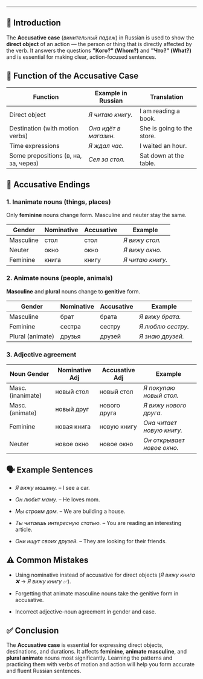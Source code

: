 
---
## 🎯 Introduction

The **Accusative case** (_винительный падеж_) in Russian is used to show the **direct object** of an action — the person or thing that is directly affected by the verb. It answers the questions **"Кого?" (Whom?)** and **"Что?" (What?)** and is essential for making clear, action-focused sentences.

## 📘 Function of the Accusative Case

|Function|Example in Russian|Translation|
|---|---|---|
|Direct object|_Я читаю книгу._|I am reading a book.|
|Destination (with motion verbs)|_Она идёт в магазин._|She is going to the store.|
|Time expressions|_Я ждал час._|I waited an hour.|
|Some prepositions (в, на, за, через)|_Сел за стол._|Sat down at the table.|

## 🧾 Accusative Endings

### 1. **Inanimate nouns (things, places)**

Only **feminine** nouns change form. Masculine and neuter stay the same.

|Gender|Nominative|Accusative|Example|
|---|---|---|---|
|Masculine|стол|стол|_Я вижу стол._|
|Neuter|окно|окно|_Я вижу окно._|
|Feminine|книга|книгу|_Я читаю книгу._|

### 2. **Animate nouns (people, animals)**

**Masculine** and **plural** nouns change to **genitive** form.

|Gender|Nominative|Accusative|Example|
|---|---|---|---|
|Masculine|брат|брата|_Я вижу брата._|
|Feminine|сестра|сестру|_Я люблю сестру._|
|Plural (animate)|друзья|друзей|_Я знаю друзей._|

### 3. **Adjective agreement**

|Noun Gender|Nominative Adj|Accusative Adj|Example|
|---|---|---|---|
|Masc. (inanimate)|новый стол|новый стол|_Я покупаю новый стол._|
|Masc. (animate)|новый друг|нового друга|_Я вижу нового друга._|
|Feminine|новая книга|новую книгу|_Она читает новую книгу._|
|Neuter|новое окно|новое окно|_Он открывает новое окно._|

## 🗣️ Example Sentences

- _Я вижу машину._ – I see a car.
    
- _Он любит маму._ – He loves mom.
    
- _Мы строим дом._ – We are building a house.
    
- _Ты читаешь интересную статью._ – You are reading an interesting article.
    
- _Они ищут своих друзей._ – They are looking for their friends.
    

## ⚠️ Common Mistakes

- Using nominative instead of accusative for direct objects (_Я вижу книга ❌_ → _Я вижу книгу ✅_).
    
- Forgetting that animate masculine nouns take the genitive form in accusative.
    
- Incorrect adjective-noun agreement in gender and case.
    

## ✅ Conclusion

The **Accusative case** is essential for expressing direct objects, destinations, and durations. It affects **feminine**, **animate masculine**, and **plural animate** nouns most significantly. Learning the patterns and practicing them with verbs of motion and action will help you form accurate and fluent Russian sentences.